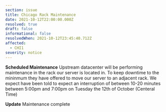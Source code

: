 ```yaml
---
section: issue
title: Chicago Rack Maintenance
date: 2021-10-12T22:00:00.000Z
resolved: true
draft: false
informational: false
resolvedWhen: 2021-10-12T23:45:40.712Z
affected:
  - CHI1
severity: notice
---
```

**Scheduled Maintenance** Upstream datacenter will be performing maintenance in the rack our server is located in. To keep downtime to the mininmum they have offered to move our server to an adjacent rack. We expect have been told to expect an interruption of between 10-20 minutes between 5:00pm and 7:00pm on Tuesday the 12th of October (Centeral Time)

**Update** Maintenance complete